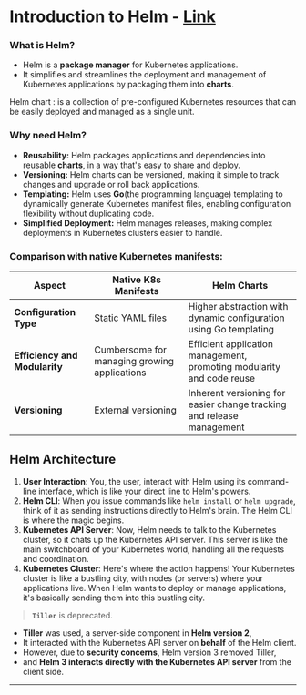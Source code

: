 # Introduction to Helm - [Link](https://helm.sh/docs/)

### What is Helm?

- Helm is a **package manager** for Kubernetes applications.
- It simplifies and streamlines the deployment and management of Kubernetes applications by packaging them into **charts**.

Helm chart
: is a collection of pre-configured Kubernetes resources that can be easily deployed and managed as a single unit.

### **Why need Helm?**

- **Reusability:** Helm packages applications and dependencies into reusable **charts**, in a way that's easy to share and deploy.
- **Versioning:** Helm charts can be versioned, making it simple to track changes and upgrade or roll back applications.
- **Templating:** Helm uses **Go**(the programming language) templating to dynamically generate Kubernetes manifest files, enabling configuration flexibility without duplicating code.
- **Simplified Deployment:** Helm manages releases, making complex deployments in Kubernetes clusters easier to handle.

### **Comparison with native Kubernetes manifests:**

| Aspect                        | Native K8s Manifests                         | Helm Charts                                                           |
| ----------------------------- | -------------------------------------------- | --------------------------------------------------------------------- |
| **Configuration Type**        | Static YAML files                            | Higher abstraction with dynamic configuration using Go templating     |
| **Efficiency and Modularity** | Cumbersome for managing growing applications | Efficient application management, promoting modularity and code reuse |
| **Versioning**                | External versioning                          | Inherent versioning for easier change tracking and release management |

## Helm Architecture

1.  **User Interaction**: You, the user, interact with Helm using its command-line interface, which is like your direct line to Helm's powers.
2.  **Helm CLI**: When you issue commands like `helm install` or `helm upgrade`, think of it as sending instructions directly to Helm's brain. The Helm CLI is where the magic begins.
3.  **Kubernetes API Server**: Now, Helm needs to talk to the Kubernetes cluster, so it chats up the Kubernetes API server. This server is like the main switchboard of your Kubernetes world, handling all the requests and coordination.
4.  **Kubernetes Cluster**: Here's where the action happens! Your Kubernetes cluster is like a bustling city, with nodes (or servers) where your applications live. When Helm wants to deploy or manage applications, it's basically sending them into this bustling city.

> **`Tiller`** is deprecated.

- **Tiller** was used, a server-side component in **Helm version 2**,
- It interacted with the Kubernetes API server on **behalf** of the Helm client.
- However, due to **security concerns**, Helm version 3 removed Tiller,
- and **Helm 3 interacts directly with the Kubernetes API server** from the client side.

---
